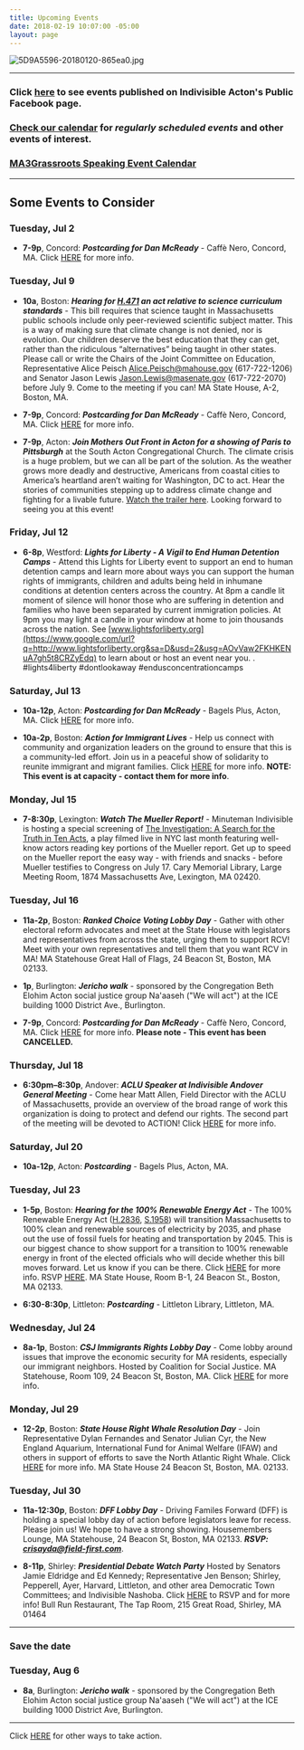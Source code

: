 ```yaml
---
title: Upcoming Events
date: 2018-02-19 10:07:00 -05:00
layout: page
---
```


![5D9A5596-20180120-865ea0.jpg](/uploads/5D9A5596-20180120-865ea0.jpg)

---

### Click [here](https://www.facebook.com/pg/IndivisibleActon/events/?ref=page_internal) to see events published on Indivisible Acton's Public Facebook page.

### [Check our calendar](http://www.indivisibleacton.org/calendar.html) for *regularly scheduled events* and other events of interest.

### [MA3Grassroots Speaking Event Calendar](https://www.ma3grassroots.com/event-calendar)

---

## Some Events to Consider

### Tuesday, Jul 2

* **7-9p**, Concord:  ***Postcarding for Dan McReady*** - Caffè  Nero, Concord, MA.  Click [HERE](http://www.indivisibleacton.org/2019/06/17/postcarding.html) for more info.

### Tuesday, Jul 9

* **10a**, Boston: ***Hearing for [H.471](https://malegislature.gov/Bills/191/H471) an act relative to science curriculum standards*** - This bill requires that science taught in Massachusetts public schools include only peer-reviewed scientific subject matter. This is a way of making sure that climate change is not denied, nor is evolution. Our children deserve the best education that they can get, rather than the ridiculous “alternatives” being taught in other states. Please call or write the Chairs of the Joint Committee on Education, Representative Alice Peisch Alice.Peisch@mahouse.gov (617-722-1206) and Senator Jason Lewis Jason.Lewis@masenate.gov (617-722-2070) before July 9. Come to the meeting if you can!  MA State House, A-2, Boston, MA.


* **7-9p**, Concord:  ***Postcarding for Dan McReady*** - Caffè  Nero, Concord, MA.  Click [HERE](http://www.indivisibleacton.org/2019/06/17/postcarding.html) for more info.


* **7-9p**, Acton: ***Join Mothers Out Front in Acton for a showing of Paris to Pittsburgh*** at the South Acton Congregational Church. The climate crisis is a huge problem, but we can all be part of the solution. As the weather grows more deadly and destructive, Americans from coastal cities to America’s heartland aren’t waiting for Washington, DC to act. Hear the stories of communities stepping up to address climate change and fighting for a livable future. [Watch the trailer here](https://www.youtube.com/watch?v=sFznn8FNRbU). Looking forward to seeing you at this event!

### Friday, Jul 12

* **6-8p**, Westford: ***Lights for Liberty - A Vigil to End Human Detention Camps*** - Attend this Lights for Liberty event to support an end to human detention camps and learn more about ways you can support the human rights of immigrants, children and adults being held in inhumane conditions at detention centers across the country. At 8pm a candle lit moment of silence will honor those who are suffering in detention and families who have been separated by current immigration policies. At 9pm you may light a candle in your window at home to join thousands across the nation. See [www.lightsforliberty.org](https://www.google.com/url?q=http://www.lightsforliberty.org&sa=D&usd=2&usg=AOvVaw2FKHKENuA7gh5t8CRZyEdq) to learn about or host an event near you. . #lights4liberty #dontlookaway #endusconcentrationcamps

### Saturday, Jul  13

* **10a-12p**, Acton: ***Postcarding for Dan McReady*** - Bagels Plus, Acton, MA.  Click [HERE](http://www.indivisibleacton.org/2019/06/17/postcarding.html) for more info.

* **10a-2p**, Boston: ***Action for Immigrant Lives*** - Help us connect with community and organization leaders on the ground to ensure that this is a community-led effort. Join us in a peaceful show of solidarity to reunite immigrant and migrant families.  Click [HERE](https://www.facebook.com/events/boston-massachusetts/march-for-immigrant-lives/629530030883431) for more info.  **NOTE: This event is at capacity - contact them for more info**.

### Monday, Jul 15

* **7-8:30p**, Lexington: ***Watch The Mueller Report!*** - Minuteman Indivisible is hosting a special screening of [The Investigation: A Search for the Truth in Ten Acts](https://www.libraryinsight.com/eventdetails.asp?jx=gxp&lmx=%CFca%2C%AA%ACq&v=3), a play filmed live in NYC last month featuring well-know actors reading key portions of the Mueller report. Get up to speed on the Mueller report the easy way - with friends and snacks - before Mueller testifies to Congress on July 17. Cary Memorial Library, Large Meeting Room, 1874 Massachusetts Ave, Lexington, MA 02420.

### Tuesday, Jul 16

* **11a-2p**, Boston:  ***Ranked Choice Voting Lobby Day*** - Gather with other electoral reform advocates and meet at the State House with legislators and representatives from across the state, urging them to support RCV! Meet with your own representatives and tell them that you want RCV in MA!  MA Statehouse Great Hall of Flags, 24 Beacon St, Boston, MA 02133.

* **1p**, Burlington: ***Jericho walk***  - sponsored by the Congregation Beth Elohim Acton social justice group Na'aaseh ("We will act") at the ICE building 1000 District Ave., Burlington.

* **7-9p**, Concord:  ***Postcarding for Dan McReady*** - Caffè  Nero, Concord, MA.  Click [HERE](http://www.indivisibleacton.org/2019/06/17/postcarding.html) for more info. **Please note - This event has been CANCELLED.**

### Thursday, Jul 18

* **6:30pm–8:30p**, Andover: ***ACLU Speaker at Indivisible Andover General Meeting*** - Come hear Matt Allen, Field Director with the ACLU of Massachusetts, provide an overview of the broad range of work this organization is doing to protect and defend our rights. The second part of the meeting will be devoted to ACTION! Click [HERE](https://www.mobilize.us/indivisiblegreaterandover/event/100702/) for more info.

### Saturday, Jul 20

* **10a-12p**, Acton: ***Postcarding*** - Bagels Plus, Acton, MA.

### Tuesday, Jul 23

* **1-5p**, Boston:  ***Hearing for the 100% Renewable Energy Act*** - The 100% Renewable Energy Act ([H.2836](https://www.google.com/url?q=https://malegislature.gov/Bills/191/H2836&sa=D&usd=2&usg=AOvVaw0AVkWdvHgbsLayadnS7gAq), [S.1958](https://www.google.com/url?q=https://malegislature.gov/Bills/191/S1958&sa=D&usd=2&usg=AOvVaw3nG_J0Otx5r6UovqB1ASRt)) will transition Massachusetts to 100% clean and renewable sources of electricity by 2035, and phase out the use of fossil fuels for heating and transportation by 2045. This is our biggest chance to show support for a transition to 100% renewable energy in front of the elected officials who will decide whether this bill moves forward. Let us know if you can be there. Click [HERE](https://www.google.com/url?q=https://www.facebook.com/events/854878234898135/&sa=D&usd=2&usg=AOvVaw3yyY0MDwCCRxSwCMjcrYcr) for more info. RSVP [HERE](https://www.google.com/url?q=https://docs.google.com/forms/d/e/1FAIpQLSdjxnDa1M6Bx81dg2sDIhg9UQY-K9p9S6ZRxgqgTwvSwX_qEw/viewform?fbclid%3DIwAR2TyD13iif_zGI-Iv2sdJJBHFWxexRSFMG6CDzDnZ9G6r0-tB-feaou8Jk&sa=D&usd=2&usg=AOvVaw0EcznJisumcnjMIcNXtfdk). MA State House, Room B-1, 24 Beacon St., Boston, MA 02133. 
    

* **6:30-8:30p**, Littleton:  ***Postcarding*** - Littleton Library, Littleton, MA.  

### Wednesday, Jul 24 

* **8a-1p**, Boston:  ***CSJ Immigrants Rights Lobby Day*** - Come lobby around issues that improve the economic security for MA residents, especially our immigrant neighbors.  Hosted by Coalition for Social Justice.  MA Statehouse, Room 109, 24 Beacon St, Boston, MA. Click [HERE](https://www.facebook.com/events/2565689446776093/) for more info.  

### Monday, Jul 29

* **12-2p**, Boston: ***State House Right Whale Resolution Day*** - Join Representative Dylan Fernandes and Senator Julian Cyr, the New England Aquarium, International Fund for Animal Welfare (IFAW) and others in support of efforts to save the North Atlantic Right Whale.  Click [HERE](https://www.facebook.com/events/422262418380433/) for more info.  MA State House 24 Beacon St, Boston, MA. 02133. 


### Tuesday, Jul 30

* **11a-12:30p**, Boston: ***DFF Lobby Day*** - Driving Familes Forward (DFF) is holding a special lobby day of action before legislators leave for recess. Please join us!  We hope to have a strong showing. Housemembers Lounge, MA Statehouse, 24 Beacon St, Boston, MA 02133.
  ***RSVP: crisayda@field-first.com***.


* **8-11p**, Shirley:  ***Presidential Debate Watch Party*** Hosted by Senators Jamie Eldridge and Ed Kennedy; Representative Jen Benson; Shirley, Pepperell, Ayer, Harvard, Littleton, and other area Democratic Town Committees; and Indivisible Nashoba.  Click [HERE](https://www.eventbrite.com/o/senators-jamie-eldridge-and-ed-kennedy-representative-jen-benson-shirley-pepperell-ayer-harvard-littleton-and-other-area-democratic-town-committees-and-indivisible-nashoba-24759295295?fbclid=IwAR1Z3TCWV9NCZBFnxflH3KWgwWeAoE96sPAHqcjjJcVcZHAqXfrdiTd9Vaw) to RSVP and for more info!  Bull Run Restaurant, The Tap Room, 215 Great Road, Shirley, MA 01464

---

### Save the date

### Tuesday, Aug 6

* **8a**, Burlington: ***Jericho walk*** - sponsored by the Congregation Beth Elohim Acton social justice group Na'aaseh ("We will act") at the ICE building 1000 District Ave, Burlington.

---

Click [HERE](http://www.indivisibleacton.org/take-action.html) for other ways to take action.